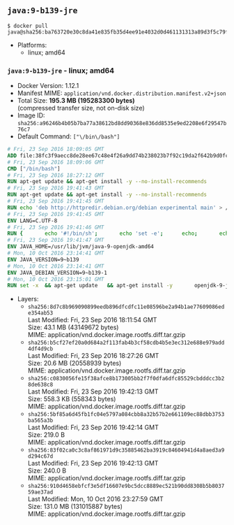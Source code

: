 ## `java:9-b139-jre`

```console
$ docker pull java@sha256:ba763720e30c8da41e835fb35d4ee91e4032d0d461131313a89d3f5c79f8d756
```

-	Platforms:
	-	linux; amd64

### `java:9-b139-jre` - linux; amd64

-	Docker Version: 1.12.1
-	Manifest MIME: `application/vnd.docker.distribution.manifest.v2+json`
-	Total Size: **195.3 MB (195283300 bytes)**  
	(compressed transfer size, not on-disk size)
-	Image ID: `sha256:a96246b4b05b7ba77a38612bd8dd90368e836dd8535e9ed2208e6f29547b76c7`
-	Default Command: `["\/bin\/bash"]`

```dockerfile
# Fri, 23 Sep 2016 18:09:05 GMT
ADD file:38fc3f9aecc8de28ee67c48e4f26a9dd74b238023b7f92c19da2f642b9d0fc14 in / 
# Fri, 23 Sep 2016 18:09:06 GMT
CMD ["/bin/bash"]
# Fri, 23 Sep 2016 18:27:12 GMT
RUN apt-get update && apt-get install -y --no-install-recommends 		ca-certificates 		curl 		wget 	&& rm -rf /var/lib/apt/lists/*
# Fri, 23 Sep 2016 19:41:43 GMT
RUN apt-get update && apt-get install -y --no-install-recommends 		bzip2 		unzip 		xz-utils 	&& rm -rf /var/lib/apt/lists/*
# Fri, 23 Sep 2016 19:41:45 GMT
RUN echo 'deb http://httpredir.debian.org/debian experimental main' > /etc/apt/sources.list.d/experimental.list
# Fri, 23 Sep 2016 19:41:45 GMT
ENV LANG=C.UTF-8
# Fri, 23 Sep 2016 19:41:46 GMT
RUN { 		echo '#!/bin/sh'; 		echo 'set -e'; 		echo; 		echo 'dirname "$(dirname "$(readlink -f "$(which javac || which java)")")"'; 	} > /usr/local/bin/docker-java-home 	&& chmod +x /usr/local/bin/docker-java-home
# Fri, 23 Sep 2016 19:41:47 GMT
ENV JAVA_HOME=/usr/lib/jvm/java-9-openjdk-amd64
# Mon, 10 Oct 2016 23:14:41 GMT
ENV JAVA_VERSION=9~b139
# Mon, 10 Oct 2016 23:14:41 GMT
ENV JAVA_DEBIAN_VERSION=9~b139-1
# Mon, 10 Oct 2016 23:15:01 GMT
RUN set -x 	&& apt-get update 	&& apt-get install -y 		openjdk-9-jre-headless="$JAVA_DEBIAN_VERSION" 	&& rm -rf /var/lib/apt/lists/* 	&& [ "$JAVA_HOME" = "$(docker-java-home)" ]
```

-	Layers:
	-	`sha256:8d7c8b969090899eedb896dfcdfc11e08596be2a94b1ae77609086ede354ab53`  
		Last Modified: Fri, 23 Sep 2016 18:11:54 GMT  
		Size: 43.1 MB (43149672 bytes)  
		MIME: application/vnd.docker.image.rootfs.diff.tar.gzip
	-	`sha256:b5cf27ef20a0d684a2f113fab4b3cf58cdb4b5e3ec312e688e979add4df4d9cb`  
		Last Modified: Fri, 23 Sep 2016 18:27:26 GMT  
		Size: 20.6 MB (20558939 bytes)  
		MIME: application/vnd.docker.image.rootfs.diff.tar.gzip
	-	`sha256:c0830056fe15f38afce8b173005bb2f7f0dfa6dfc85529cbdddcc3b28de638c8`  
		Last Modified: Fri, 23 Sep 2016 19:42:13 GMT  
		Size: 558.3 KB (558343 bytes)  
		MIME: application/vnd.docker.image.rootfs.diff.tar.gzip
	-	`sha256:5bf85a6d45fb1fc04e5797a084cbb8a32b57b2e661109ec88dbb3753ba565a3b`  
		Last Modified: Fri, 23 Sep 2016 19:42:14 GMT  
		Size: 219.0 B  
		MIME: application/vnd.docker.image.rootfs.diff.tar.gzip
	-	`sha256:83f02ca0c3c8af861971d9c35885462ba3919c84604941d4a8aed3a9d294c67d`  
		Last Modified: Fri, 23 Sep 2016 19:42:13 GMT  
		Size: 240.0 B  
		MIME: application/vnd.docker.image.rootfs.diff.tar.gzip
	-	`sha256:910d4658ebfcf3e5df16607e9bc5dcc8889ec521b90dd8308b5b803759ae37ad`  
		Last Modified: Mon, 10 Oct 2016 23:27:59 GMT  
		Size: 131.0 MB (131015887 bytes)  
		MIME: application/vnd.docker.image.rootfs.diff.tar.gzip
